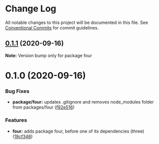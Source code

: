 # Change Log

All notable changes to this project will be documented in this file.
See [Conventional Commits](https://conventionalcommits.org) for commit guidelines.

## [0.1.1](https://github.com/LeeMellon/lerna-private/compare/four@0.1.0...four@0.1.1) (2020-09-16)

**Note:** Version bump only for package four





# 0.1.0 (2020-09-16)


### Bug Fixes

* **package/four:** updates .gitignore and removes node_modules folder from packages/four ([f92e516](https://github.com/LeeMellon/lerna-private/commit/f92e5163aae2526d4ca7f2c1c46aef97a38ed136))


### Features

* **four:** adds package four, before one of its dependencies (three) ([19cf346](https://github.com/LeeMellon/lerna-private/commit/19cf3460e360fff0f75983cca71d05bbd1cb716b))
